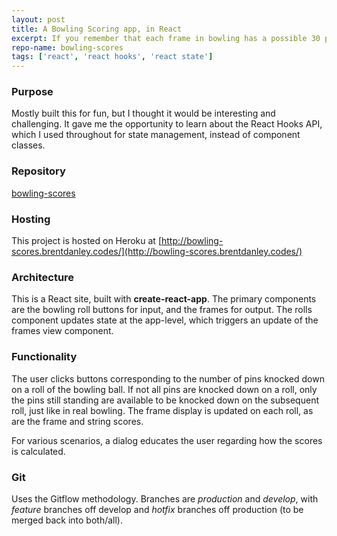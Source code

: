 ```yaml
---
layout: post
title: A Bowling Scoring app, in React
excerpt: If you remember that each frame in bowling has a possible 30 pins, not 10, the scoring makes more sense.
repo-name: bowling-scores
tags: ['react', 'react hooks', 'react state']
---
```


### Purpose
Mostly built this for fun, but I thought it would be interesting and challenging. It gave me the opportunity to learn about the React Hooks API, which I used throughout for state management, instead of component classes.

### Repository
[bowling-scores](https://github.com/brentdanley/bowling-scores)

### Hosting
 This project is hosted on Heroku at [http://bowling-scores.brentdanley.codes/](http://bowling-scores.brentdanley.codes/)

### Architecture
This is a React site, built with **create-react-app**. The primary components are the bowling roll buttons for input, and the frames for output. The rolls component updates state at the app-level, which triggers an update of the frames view component. 

### Functionality
The user clicks buttons corresponding to the number of pins knocked down on a roll of the bowling ball. If not all pins are knocked down on a roll, only the pins still standing are available to be knocked down on the subsequent roll, just like in real bowling. The frame display is updated on each roll, as are the frame and string scores. 

For various scenarios, a dialog educates the user regarding how the scores is calculated.

### Git
Uses the Gitflow methodology. Branches are *production* and *develop*, with *feature* branches off develop and *hotfix* branches off production (to be merged back into both/all).